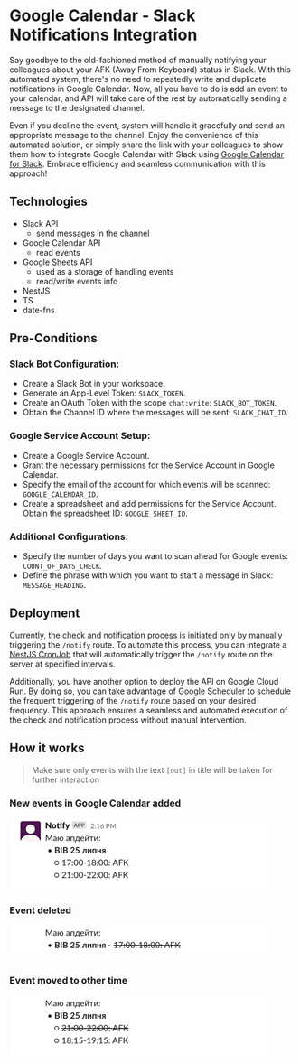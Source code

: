 # Google Calendar - Slack Notifications Integration

Say goodbye to the old-fashioned method of manually 
notifying your colleagues about your AFK (Away From Keyboard) 
status in Slack. With this automated system, 
there's no need to repeatedly write and duplicate 
notifications in Google Calendar. Now, all you have 
to do is add an event to your calendar, and API 
will take care of the rest by automatically sending 
a message to the designated channel.

Even if you decline the event, 
system will handle it gracefully and send an 
appropriate message to the channel. Enjoy the 
convenience of this automated solution, or simply 
share the link with your colleagues to show them 
how to integrate Google Calendar with Slack using
[Google Calendar for Slack](https://slack.com/help/articles/206329808-Google-Calendar-for-Slack). 
Embrace efficiency and seamless communication with this approach!


## Technologies
- Slack API
  - send messages in the channel
- Google Calendar API
  - read events
- Google Sheets API
  - used as a storage of handling events
  - read/write events info
- NestJS
- TS
- date-fns

## Pre-Conditions

### Slack Bot Configuration:
- Create a Slack Bot in your workspace.
- Generate an App-Level Token: `SLACK_TOKEN`.
- Create an OAuth Token with the scope `chat:write`: `SLACK_BOT_TOKEN`.
- Obtain the Channel ID where the messages will be sent: `SLACK_CHAT_ID`.

### Google Service Account Setup:
- Create a Google Service Account.
- Grant the necessary permissions for the Service Account in Google Calendar.
- Specify the email of the account for which events will be scanned: `GOOGLE_CALENDAR_ID`.
- Create a spreadsheet and add permissions for the Service Account. Obtain the spreadsheet ID: `GOOGLE_SHEET_ID`.

### Additional Configurations:
- Specify the number of days you want to scan ahead for Google events: `COUNT_OF_DAYS_CHECK`.
- Define the phrase with which you want to start a message in Slack: `MESSAGE_HEADING`.

## Deployment
Currently, the check and notification process is 
initiated only by manually triggering the `/notify`
route. To automate this process, you can integrate a
[NestJS CronJob](https://docs.nestjs.com/techniques/task-scheduling) 
that will automatically trigger the `/notify` route on 
the server at specified intervals.

Additionally, you have another option to deploy the 
API on Google Cloud Run. By doing so, you can take 
advantage of Google Scheduler to schedule the frequent 
triggering of the `/notify` route based on your desired 
frequency. This approach ensures a seamless and automated 
execution of the check and notification process without 
manual intervention.


## How it works

> Make sure only events with the text `[out]` in title will be taken for further interaction

### New events in Google Calendar added
![img_3.png](docs/img_3.png)

### Event deleted
![img.png](docs/img.png)

### Event moved to other time
![img_1.png](docs/img_1.png)
